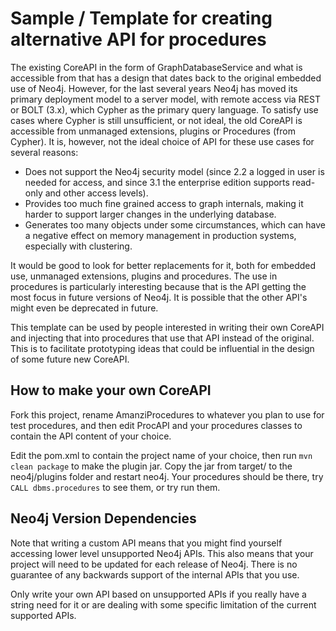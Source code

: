 # Sample / Template for creating alternative API for procedures

The existing CoreAPI in the form of GraphDatabaseService and what is accessible from that
has a design that dates back to the original embedded use of Neo4j. However, for the last
several years Neo4j has moved its primary deployment model to a server model, with remote
access via REST or BOLT (3.x), which Cypher as the primary query language. To satisfy
use cases where Cypher is still unsufficient, or not ideal, the old CoreAPI is accessible
from unmanaged extensions, plugins or Procedures (from Cypher). It is, however, not the ideal
choice of API for these use cases for several reasons:

* Does not support the Neo4j security model (since 2.2 a logged in user is needed for access,
and since 3.1 the enterprise edition supports read-only and other access levels).
* Provides too much fine grained access to graph internals, making it harder to support
larger changes in the underlying database.
* Generates too many objects under some circumstances, which can have a negative effect on
memory management in production systems, especially with clustering.

It would be good to look for better replacements for it, both for embedded use,
unmanaged extensions, plugins and procedures. The use in procedures is particularly
interesting because that is the API getting the most focus in future versions of Neo4j.
It is possible that the other API's might even be deprecated in future.

This template can be used by people interested in writing their own CoreAPI and injecting
that into procedures that use that API instead of the original. This is to facilitate
prototyping ideas that could be influential in the design of some future new CoreAPI.

## How to make your own CoreAPI

Fork this project, rename AmanziProcedures to whatever you plan to use for test procedures,
and then edit ProcAPI and your procedures classes to contain the API content of your choice. 

Edit the pom.xml to contain the project name of your choice, then run `mvn clean package`
to make the plugin jar. Copy the jar from target/ to the neo4j/plugins folder and restart
neo4j. Your procedures should be there, try `CALL dbms.procedures` to see them, or try
run them.

## Neo4j Version Dependencies

Note that writing a custom API means that you might find yourself accessing lower level
unsupported Neo4j APIs. This also means that your project will need to be updated for
each release of Neo4j.
There is no guarantee of any backwards support of the internal APIs that you use.

Only write your own API based on unsupported APIs if you really have a string need for it
or are dealing with some specific limitation of the current supported APIs.
